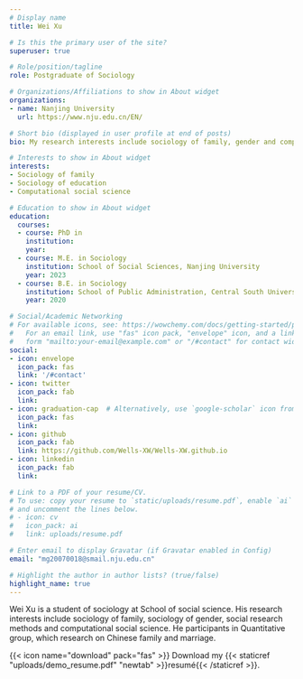 ```yaml
---
# Display name
title: Wei Xu

# Is this the primary user of the site?
superuser: true

# Role/position/tagline
role: Postgraduate of Sociology

# Organizations/Affiliations to show in About widget
organizations:
- name: Nanjing University
  url: https://www.nju.edu.cn/EN/

# Short bio (displayed in user profile at end of posts)
bio: My research interests include sociology of family, gender and computational social science.

# Interests to show in About widget
interests:
- Sociology of family
- Sociology of education
- Computational social science

# Education to show in About widget
education:
  courses:
  - course: PhD in 
    institution: 
    year: 
  - course: M.E. in Sociology
    institution: School of Social Sciences, Nanjing University
    year: 2023
  - course: B.E. in Sociology
    institution: School of Public Administration, Central South University
    year: 2020

# Social/Academic Networking
# For available icons, see: https://wowchemy.com/docs/getting-started/page-builder/#icons
#   For an email link, use "fas" icon pack, "envelope" icon, and a link in the
#   form "mailto:your-email@example.com" or "/#contact" for contact widget.
social:
- icon: envelope
  icon_pack: fas
  link: '/#contact'
- icon: twitter
  icon_pack: fab
  link: 
- icon: graduation-cap  # Alternatively, use `google-scholar` icon from `ai` icon pack
  icon_pack: fas
  link: 
- icon: github
  icon_pack: fab
  link: https://github.com/Wells-XW/Wells-XW.github.io
- icon: linkedin
  icon_pack: fab
  link: 

# Link to a PDF of your resume/CV.
# To use: copy your resume to `static/uploads/resume.pdf`, enable `ai` icons in `params.toml`, 
# and uncomment the lines below.
# - icon: cv
#   icon_pack: ai
#   link: uploads/resume.pdf

# Enter email to display Gravatar (if Gravatar enabled in Config)
email: "mg20070018@smail.nju.edu.cn"

# Highlight the author in author lists? (true/false)
highlight_name: true
---
```


Wei Xu is a student of sociology at School of social science. His research interests include sociology of family, sociology of gender, social research methods and computational social science. He participants in Quantitative group, which research on Chinese family and marriage.


{{< icon name="download" pack="fas" >}} Download my {{< staticref "uploads/demo_resume.pdf" "newtab" >}}resumé{{< /staticref >}}.
